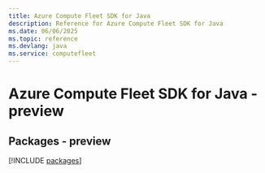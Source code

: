 ```yaml
---
title: Azure Compute Fleet SDK for Java
description: Reference for Azure Compute Fleet SDK for Java
ms.date: 06/06/2025
ms.topic: reference
ms.devlang: java
ms.service: computefleet
---
```

# Azure Compute Fleet SDK for Java - preview
## Packages - preview
[!INCLUDE [packages](compute-fleet-index.md)]